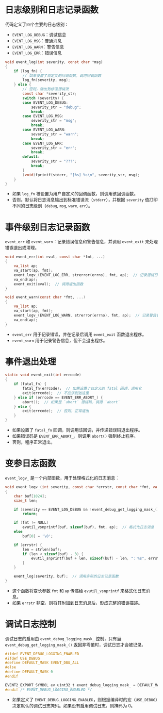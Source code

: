 # **日志级别和日志记录函数**

代码定义了四个主要的日志级别：

- `EVENT_LOG_DEBUG`：调试信息
- `EVENT_LOG_MSG`：普通消息
- `EVENT_LOG_WARN`：警告信息
- `EVENT_LOG_ERR`：错误信息
~~~c
void event_log(int severity, const char *msg)
{
    if (log_fn) {
        // 如果设置了自定义的回调函数，调用回调函数
        log_fn(severity, msg);
    } else {
        // 否则，输出到标准错误流
        const char *severity_str;
        switch (severity) {
        case EVENT_LOG_DEBUG:
            severity_str = "debug";
            break;
        case EVENT_LOG_MSG:
            severity_str = "msg";
            break;
        case EVENT_LOG_WARN:
            severity_str = "warn";
            break;
        case EVENT_LOG_ERR:
            severity_str = "err";
            break;
        default:
            severity_str = "???";
            break;
        }
        (void)fprintf(stderr, "[%s] %s\n", severity_str, msg);
    }
}
~~~

- 如果 `log_fn` 被设置为用户自定义的回调函数，则调用该回调函数。
- 否则，默认将日志消息输出到标准错误流（`stderr`），并根据 `severity` 值打印不同的日志级别（`debug`, `msg`, `warn`, `err`）。
# 事件级别日志记录函数

`event_err` 和 `event_warn`：记录错误信息和警告信息，并调用 `event_exit` 来处理错误退出或清理。
~~~c
void event_err(int eval, const char *fmt, ...)
{
    va_list ap;
    va_start(ap, fmt);
    event_logv_(EVENT_LOG_ERR, strerror(errno), fmt, ap);  // 记录错误日志
    va_end(ap);
    event_exit(eval);  // 调用退出函数
}

void event_warn(const char *fmt, ...)
{
    va_list ap;
    va_start(ap, fmt);
    event_logv_(EVENT_LOG_WARN, strerror(errno), fmt, ap);  // 记录警告日志
    va_end(ap);
}

~~~
- `event_err` 用于记录错误，并在记录后调用 `event_exit` 函数退出程序。
- `event_warn` 用于记录警告信息，但不会退出程序。
# **事件退出处理**
~~~c
static void event_exit(int errcode)
{
    if (fatal_fn) {
        fatal_fn(errcode);  // 如果设置了自定义的 fatal 回调，调用它
        exit(errcode);  // 不应该到达这里
    } else if (errcode == EVENT_ERR_ABORT_) {
        abort();  // 如果是 `abort` 错误码，调用 `abort`
    } else {
        exit(errcode);  // 否则，正常退出
    }
}
~~~

- 如果设置了 `fatal_fn` 回调，则调用该回调，并传递错误码退出程序。
- 如果错误码是 `EVENT_ERR_ABORT_`，则调用 `abort()` 强制终止程序。
- 否则，程序正常退出。
# 变参日志函数
`event_logv_` 是一个内部函数，用于处理格式化的日志消息：
~~~c
void event_logv_(int severity, const char *errstr, const char *fmt, va_list ap)
{
    char buf[1024];
    size_t len;

    if (severity == EVENT_LOG_DEBUG && !event_debug_get_logging_mask_())
        return;

    if (fmt != NULL)
        evutil_vsnprintf(buf, sizeof(buf), fmt, ap);  // 格式化日志消息
    else
        buf[0] = '\0';

    if (errstr) {
        len = strlen(buf);
        if (len < sizeof(buf) - 3) {
            evutil_snprintf(buf + len, sizeof(buf) - len, ": %s", errstr);  // 添加错误描述
        }
    }

    event_log(severity, buf);  // 调用实际的日志记录函数
}

~~~
- 这个函数将变长参数 `fmt` 和 `ap` 传递给 `evutil_vsnprintf` 来格式化日志消息。
- 如果 `errstr` 非空，则将其附加到日志消息后，形成完整的错误描述。
# 调试日志控制
调试日志的启用由 `event_debug_logging_mask_` 控制，只有当 `event_debug_get_logging_mask_()` 返回非零值时，调试日志才会被记录。

~~~c
#ifdef EVENT_DEBUG_LOGGING_ENABLED
#ifdef USE_DEBUG
#define DEFAULT_MASK EVENT_DBG_ALL
#else
#define DEFAULT_MASK 0
#endif

EVENT2_EXPORT_SYMBOL ev_uint32_t event_debug_logging_mask_ = DEFAULT_MASK;
#endif /* EVENT_DEBUG_LOGGING_ENABLED */

~~~

- 如果定义了 `EVENT_DEBUG_LOGGING_ENABLED`，则根据编译时的宏（`USE_DEBUG`）决定默认的调试日志掩码。如果没有启用调试日志，则掩码为 0。